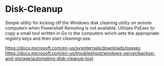 # Disk-Cleanup
Simple utility for kicking off the Windows disk cleaning utility on remote computers when Powershell Remoting is not available. Utilizes PsExec to copy a small tool written in Go to the computers which sets the appropriate registry keys and then start cleanmgr.exe.

https://docs.microsoft.com/en-us/sysinternals/downloads/psexec
https://docs.microsoft.com/en-us/troubleshoot/windows-server/backup-and-storage/automating-disk-cleanup-tool
